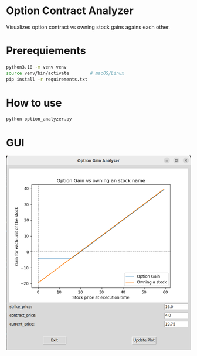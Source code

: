 # Option Contract Analyzer
Visualizes option contract vs owning stock gains agains each other.

# Prerequiements 

```sh
python3.10 -m venv venv
source venv/bin/activate        # macOS/Linux
pip install -r requirements.txt
```

# How to use

```sh
python option_analyzer.py
```

# GUI
![alt text](image.png)

